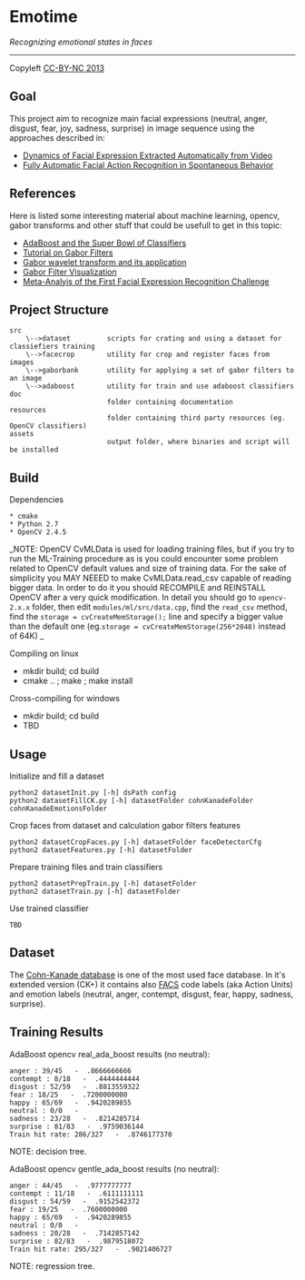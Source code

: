 Emotime
=======

_Recognizing emotional states in faces_

----------------------------------------------
Copyleft [CC-BY-NC 2013](http://creativecommons.org/licenses/by-nc/3.0/)

## Goal
This project aim to recognize main facial expressions (neutral, anger, disgust, fear, joy, sadness, surprise) in image 
sequence using the approaches described in:

* [Dynamics of Facial Expression Extracted Automatically from Video](http://ieeexplore.ieee.org/xpl/articleDetails.jsp?arnumber=1384873)
* [Fully Automatic Facial Action Recognition in Spontaneous Behavior](http://ieeexplore.ieee.org/xpl/articleDetails.jsp?arnumber=1613024)

## References

Here is listed some interesting material about machine learning, opencv, gabor transforms and other 
stuff that could be usefull to get in this topic:

 * [AdaBoost and the Super Bowl of Classifiers](http://www.inf.fu-berlin.de/inst/ag-ki/rojas_home/documents/tutorials/adaboost4.pdf)
 * [Tutorial on Gabor Filters](http://mplab.ucsd.edu/tutorials/gabor.pdf)
 * [Gabor wavelet transform and its application](http://disp.ee.ntu.edu.tw/~pujols/Gabor%20wavelet%20transform%20and%20its%20application.pdf)
 * [Gabor Filter Visualization](http://www.cs.umd.edu/class/spring2005/cmsc838s/assignment-projects/gabor-filter-visualization/report.pdf)
 * [Meta-Analyis of the First Facial Expression Recognition Challenge](http://ieeexplore.ieee.org/xpl/articleDetails.jsp?arnumber=6222016)

## Project Structure

	src
		\-->dataset 		scripts for crating and using a dataset for classiefiers training
		\-->facecrop 		utility for crop and register faces from images
		\-->gaborbank		utility for applying a set of gabor filters to an image
		\-->adaboost 		utility for train and use adaboost classifiers
	doc
							folder containing documentation
	resources
							folder containing third party resources (eg. OpenCV classifiers)
	assets
							output folder, where binaries and script will be installed


## Build

Dependencies

	* cmake
	* Python 2.7 
	* OpenCV 2.4.5

_NOTE: OpenCV CvMLData is used for loading training files, but if you try to run the ML-Training procedure as is you could encounter some problem related to OpenCV default values and size of training data.
For the sake of simplicity you MAY NEEED to make CvMLData.read_csv capable of reading bigger data. In order to do it you should RECOMPILE and REINSTALL OpenCV after a very quick modification.
In detail you should go to `opencv-2.x.x` folder, then edit `modules/ml/src/data.cpp`, find the `read_csv` method, find the `storage = cvCreateMemStorage();` line and specify a bigger value than the default one (eg.`storage = cvCreateMemStorage(256*2048)` instead of 64K)  _

Compiling on linux

* mkdir build; cd build
* cmake .. ; make ; make install

Cross-compiling for windows

* mkdir build; cd build
* TBD



## Usage

Initialize and fill a dataset

	python2 datasetInit.py [-h] dsPath config
	python2 datasetFillCK.py [-h] datasetFolder cohnKanadeFolder cohnKanadeEmotionsFolder

Crop faces from dataset and calculation gabor filters features

	python2 datasetCropFaces.py [-h] datasetFolder faceDetectorCfg
	python2 datasetFeatures.py [-h] datasetFolder


Prepare training files and train classifiers

	python2 datasetPrepTrain.py [-h] datasetFolder
	python2 datasetTrain.py [-h] datasetFolder

Use trained classifier

	TBD

## Dataset

The [Cohn-Kanade database](http://www.consortium.ri.cmu.edu/ckagree/) is one of the most used face database. In it's extended version (CK+) it contains also [FACS](http://en.wikipedia.org/wiki/Facial_Action_Coding_System) 
code labels (aka Action Units) and emotion labels (neutral, anger, contempt, disgust, fear, happy, sadness, surprise).


## Training Results


AdaBoost opencv real_ada_boost results (no neutral):

``` 
anger : 39/45   -  .8666666666
contempt : 8/18   -  .4444444444
disgust : 52/59   -  .8813559322
fear : 18/25   -  .7200000000
happy : 65/69   -  .9420289855
neutral : 0/0   -  
sadness : 23/28   -  .8214285714
surprise : 81/83   -  .9759036144
Train hit rate: 286/327   -  .8746177370
```
NOTE: decision tree.

AdaBoost opencv gentle_ada_boost results (no neutral):

```
anger : 44/45   -  .9777777777
contempt : 11/18   -  .6111111111
disgust : 54/59   -  .9152542372
fear : 19/25   -  .7600000000
happy : 65/69   -  .9420289855
neutral : 0/0   -  
sadness : 20/28   -  .7142857142
surprise : 82/83   -  .9879518072
Train hit rate: 295/327   -  .9021406727

```
NOTE: regression tree.
